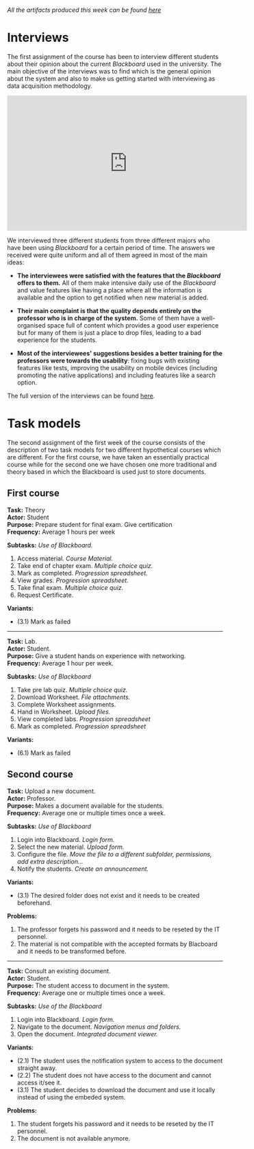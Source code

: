 *All the artifacts produced this week can be found [here](https://drive.google.com/open?id=0BwtrwJSlEjcuVzNDQ3VNNHQtbFU)*

# Interviews

The first assignment of the course has been to interview different students about their opinion about the current *Blackboard* used in the university.  The main objective of the interviews was to find which is the general opinion about the system and also to make us getting started with interviewing as data acquisition methodology.

<div class="video-container"><iframe width="560" height="315" src="https://www.youtube.com/embed/WWYm2eV6Nis" frameborder="0" allowfullscreen></iframe></div>

We interviewed three different students from three different majors who have been using *Blackboard* for a certain period of time. The answers we received were quite uniform and all of them agreed in most of the main ideas:

- **The interviewees were satisfied with the features that the *Blackboard* offers to them.** All of them make intensive daily use of the *Blackboard* and value features like having a place where all the information is available and the option to get notified when new material is added.

- **Their main complaint is that the quality depends entirely on the professor who is in charge of the system.** Some of them have a well-organised space full of content which provides a good user experience but for many of them is just a place to drop files, leading to a bad experience for the students.

- **Most of the interviewees' suggestions besides a better training for the professors were towards the usability**: fixing bugs with existing features like tests, improving the usability on mobile devices (including promoting the native applications) and including features like a search option.

The full version of the interviews can be found [here](https://www.youtube.com/playlist?list=PLNljXH9RPC6DpMW9PwoC_2obWTCBfh_cd).

# Task models

The second assignment of the first week of the course consists of the description of two task models for two different hypothetical courses which are different. For the first course, we have taken an essentially practical course while for the second one we have chosen one more traditional and theory based in which the Blackboard is used just to store documents.

## First course

**Task:** Theory   
**Actor:** Student   
**Purpose:**  Prepare student for final exam. Give certification   
**Frequency:** Average 1 hours per week   

**Subtasks:** *Use of Blackboard.*
1. Access material. *Course Material.* 
2. Take end of chapter exam. *Multiple choice quiz.*
3. Mark as completed. *Progression spreadsheet.*
4. View grades. *Progression spreadsheet.*
5. Take final exam. *Multiple choice quiz.*
6. Request Certificate.


**Variants:**

- (3.1) Mark as failed

---

**Task:** Lab.    
**Actor:** Student.   
**Purpose:** Give a student hands on experience with networking.   
**Frequency:** Average 1 hour per week.   

**Subtasks:** *Use of Blackboard*

1. Take pre lab quiz. *Multiple choice quiz.*
2. Download Worksheet. *File attachments.*
3. Complete Worksheet assignments.
4. Hand in Worksheet. *Upload files.*
5. View completed labs. *Progression spreadsheet*
6. Mark as completed. *Progression spreadsheet*

**Variants:**
- (6.1) Mark as failed

Second course
---

**Task:** Upload a new document.    
**Actor:** Professor.   
**Purpose:** Makes a document available for the students.   
**Frequency:** Average one or multiple times once a week.   

**Subtasks:** *Use of Blackboard*
1. Login into Blackboard. *Login form.*
2. Select the new material. *Upload form.*
3. Configure the file. *Move the file to a different
   subfolder, permissions, add extra description...*
4. Notify the students. *Create an announcement.*

**Variants:**
- (3.1) The desired folder does not exist and it needs to be created beforehand.

**Problems:**
1. The professor forgets his password and it needs to be reseted by the IT
   personnel.
2. The material is not compatible with the accepted formats by Blacboard and it
   needs to be transformed before.

---

**Task:** Consult an existing document.   
**Actor:** Student.   
**Purpose:** The student access to document in the system.   
**Frequency:** Average one or multiple times once a week.   

**Subtasks:** *Use of the Blackboard*
1. Login into Blackboard. *Login form.*
2. Navigate to the document. *Navigation menus and folders.*
3. Open the document. *Integrated document viewer.*

**Variants:**
- (2.1) The student uses the notification system to access to the document straight
   away.
- (2.2) The student does not have access to the document and cannot access
  it/see it.
- (3.1) The student decides to download the document and use it locally instead of
   using the embeded system.

**Problems:**

1. The student forgets his password and it needs to be reseted by the IT
   personnel.
3. The document is not available anymore.
